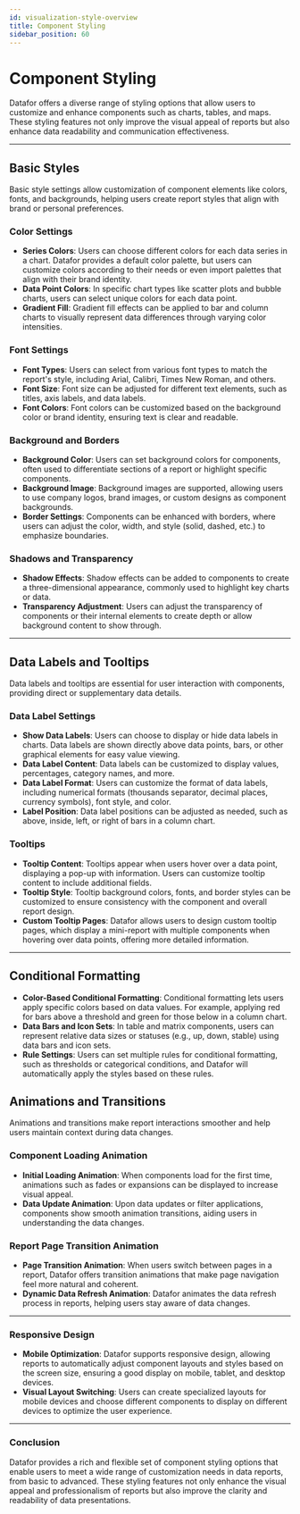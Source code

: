 ```yaml
---
id: visualization-style-overview
title: Component Styling
sidebar_position: 60
---
```


# Component Styling

Datafor offers a diverse range of styling options that allow users to customize and enhance components such as charts, tables, and maps. These styling features not only improve the visual appeal of reports but also enhance data readability and communication effectiveness.

------

## **Basic Styles**

Basic style settings allow customization of component elements like colors, fonts, and backgrounds, helping users create report styles that align with brand or personal preferences.

### Color Settings

- **Series Colors**: Users can choose different colors for each data series in a chart. Datafor provides a default color palette, but users can customize colors according to their needs or even import palettes that align with their brand identity.
- **Data Point Colors**: In specific chart types like scatter plots and bubble charts, users can select unique colors for each data point.
- **Gradient Fill**: Gradient fill effects can be applied to bar and column charts to visually represent data differences through varying color intensities.

### Font Settings

- **Font Types**: Users can select from various font types to match the report's style, including Arial, Calibri, Times New Roman, and others.
- **Font Size**: Font size can be adjusted for different text elements, such as titles, axis labels, and data labels.
- **Font Colors**: Font colors can be customized based on the background color or brand identity, ensuring text is clear and readable.

### Background and Borders

- **Background Color**: Users can set background colors for components, often used to differentiate sections of a report or highlight specific components.
- **Background Image**: Background images are supported, allowing users to use company logos, brand images, or custom designs as component backgrounds.
- **Border Settings**: Components can be enhanced with borders, where users can adjust the color, width, and style (solid, dashed, etc.) to emphasize boundaries.

### Shadows and Transparency

- **Shadow Effects**: Shadow effects can be added to components to create a three-dimensional appearance, commonly used to highlight key charts or data.
- **Transparency Adjustment**: Users can adjust the transparency of components or their internal elements to create depth or allow background content to show through.

------

## **Data Labels and Tooltips**

Data labels and tooltips are essential for user interaction with components, providing direct or supplementary data details.

### Data Label Settings

- **Show Data Labels**: Users can choose to display or hide data labels in charts. Data labels are shown directly above data points, bars, or other graphical elements for easy value viewing.
- **Data Label Content**: Data labels can be customized to display values, percentages, category names, and more.
- **Data Label Format**: Users can customize the format of data labels, including numerical formats (thousands separator, decimal places, currency symbols), font style, and color.
- **Label Position**: Data label positions can be adjusted as needed, such as above, inside, left, or right of bars in a column chart.

### Tooltips

- **Tooltip Content**: Tooltips appear when users hover over a data point, displaying a pop-up with information. Users can customize tooltip content to include additional fields.
- **Tooltip Style**: Tooltip background colors, fonts, and border styles can be customized to ensure consistency with the component and overall report design.
- **Custom Tooltip Pages**: Datafor allows users to design custom tooltip pages, which display a mini-report with multiple components when hovering over data points, offering more detailed information.

------

## **Conditional Formatting**

- **Color-Based Conditional Formatting**: Conditional formatting lets users apply specific colors based on data values. For example, applying red for bars above a threshold and green for those below in a column chart.
- **Data Bars and Icon Sets**: In table and matrix components, users can represent relative data sizes or statuses (e.g., up, down, stable) using data bars and icon sets.
- **Rule Settings**: Users can set multiple rules for conditional formatting, such as thresholds or categorical conditions, and Datafor will automatically apply the styles based on these rules.

## **Animations and Transitions**

Animations and transitions make report interactions smoother and help users maintain context during data changes.

### Component Loading Animation

- **Initial Loading Animation**: When components load for the first time, animations such as fades or expansions can be displayed to increase visual appeal.
- **Data Update Animation**: Upon data updates or filter applications, components show smooth animation transitions, aiding users in understanding the data changes.

### Report Page Transition Animation

- **Page Transition Animation**: When users switch between pages in a report, Datafor offers transition animations that make page navigation feel more natural and coherent.
- **Dynamic Data Refresh Animation**: Datafor animates the data refresh process in reports, helping users stay aware of data changes.

------

### **Responsive Design**

- **Mobile Optimization**: Datafor supports responsive design, allowing reports to automatically adjust component layouts and styles based on the screen size, ensuring a good display on mobile, tablet, and desktop devices.
- **Visual Layout Switching**: Users can create specialized layouts for mobile devices and choose different components to display on different devices to optimize the user experience.

------

### **Conclusion**

Datafor provides a rich and flexible set of component styling options that enable users to meet a wide range of customization needs in data reports, from basic to advanced. These styling features not only enhance the visual appeal and professionalism of reports but also improve the clarity and readability of data presentations.